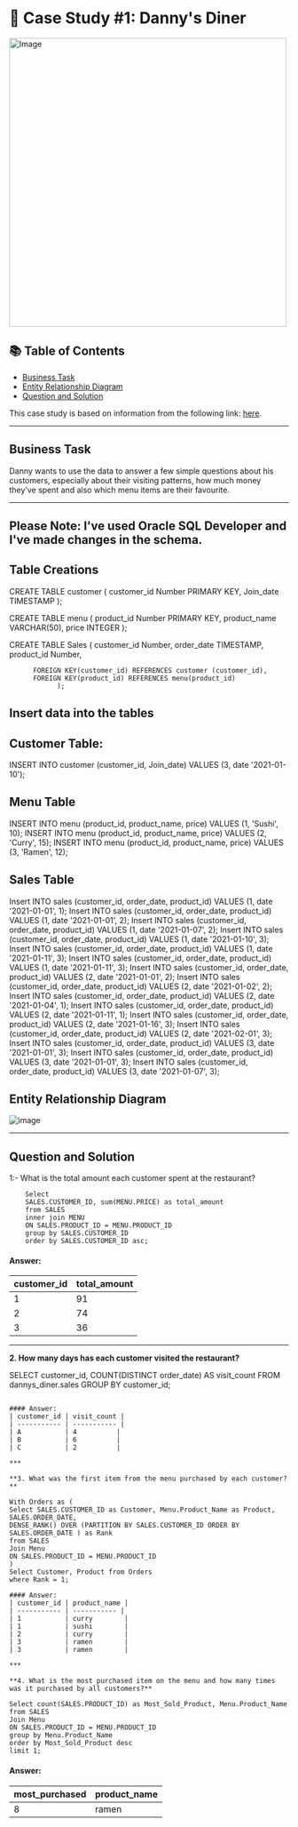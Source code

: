 # :ramen: Case Study #1: Danny's Diner
<img src="https://user-images.githubusercontent.com/81607668/127727503-9d9e7a25-93cb-4f95-8bd0-20b87cb4b459.png" alt="Image" width="500" height="520">

## :books: Table of Contents

- [Business Task](#business-task)
- [Entity Relationship Diagram](#entity-relationship-diagram)
- [Question and Solution](#question-and-solution)

This case study is based on information from the following link: [here](https://8weeksqlchallenge.com/case-study-1/). 

***

## Business Task
Danny wants to use the data to answer a few simple questions about his customers, especially about their visiting patterns, how much money they’ve spent and also which menu items are their favourite. 

***
## Please Note: I've used Oracle SQL Developer and I've made changes in the schema.

## Table Creations

CREATE TABLE 
        customer (
        customer_id Number PRIMARY KEY,
        Join_date TIMESTAMP
                );

CREATE TABLE menu (
          product_id Number PRIMARY KEY,
          product_name VARCHAR(50),
          price INTEGER
                );

CREATE TABLE Sales (
          customer_id Number,
          order_date TIMESTAMP,
          product_id Number,
  
          FOREIGN KEY(customer_id) REFERENCES customer (customer_id),
          FOREIGN KEY(product_id) REFERENCES menu(product_id)
                );

## Insert data into the tables

## Customer Table:

INSERT INTO customer (customer_id, Join_date) VALUES (3, date '2021-01-10');

## Menu Table

INSERT INTO menu (product_id, product_name, price) VALUES (1, 'Sushi', 10);
INSERT INTO menu (product_id, product_name, price) VALUES (2, 'Curry', 15);
INSERT INTO menu (product_id, product_name, price) VALUES (3, 'Ramen', 12);

## Sales Table

Insert INTO sales (customer_id, order_date, product_id) VALUES (1, date '2021-01-01', 1);
Insert INTO sales (customer_id, order_date, product_id) VALUES (1, date '2021-01-01', 2);
Insert INTO sales (customer_id, order_date, product_id) VALUES (1, date '2021-01-07', 2);
Insert INTO sales (customer_id, order_date, product_id) VALUES (1, date '2021-01-10', 3);
Insert INTO sales (customer_id, order_date, product_id) VALUES  (1, date '2021-01-11', 3);
Insert INTO sales (customer_id, order_date, product_id) VALUES  (1, date '2021-01-11', 3);
Insert INTO sales (customer_id, order_date, product_id) VALUES (2, date '2021-01-01', 2);
Insert INTO sales (customer_id, order_date, product_id) VALUES (2, date '2021-01-02', 2);
Insert INTO sales (customer_id, order_date, product_id) VALUES (2, date '2021-01-04', 1);
Insert INTO sales (customer_id, order_date, product_id) VALUES (2, date '2021-01-11', 1);
Insert INTO sales (customer_id, order_date, product_id) VALUES  (2, date '2021-01-16', 3);
Insert INTO sales (customer_id, order_date, product_id) VALUES (2, date '2021-02-01', 3);
Insert INTO sales (customer_id, order_date, product_id) VALUES  (3, date '2021-01-01', 3);
Insert INTO sales (customer_id, order_date, product_id) VALUES (3, date '2021-01-01', 3);
Insert INTO sales (customer_id, order_date, product_id) VALUES (3, date '2021-01-07', 3);

## Entity Relationship Diagram

![image](https://user-images.githubusercontent.com/81607668/127271130-dca9aedd-4ca9-4ed8-b6ec-1e1920dca4a8.png)

***

## Question and Solution 

1:- What is the total amount each customer spent at the restaurant?

        Select 
        SALES.CUSTOMER_ID, sum(MENU.PRICE) as total_amount
        from SALES  
        inner join MENU 
        ON SALES.PRODUCT_ID = MENU.PRODUCT_ID
        group by SALES.CUSTOMER_ID
        order by SALES.CUSTOMER_ID asc; 

#### Answer:
| customer_id | total_amount |
| ----------- | ------------ |
| 1           | 91           |
| 2           | 74           |
| 3           | 36           |


***

**2. How many days has each customer visited the restaurant?**

SELECT 
  customer_id, 
  COUNT(DISTINCT order_date) AS visit_count
  FROM dannys_diner.sales
  GROUP BY customer_id;
````

#### Answer:
| customer_id | visit_count |
| ----------- | ----------- |
| A           | 4          |
| B           | 6          |
| C           | 2          |

***

**3. What was the first item from the menu purchased by each customer? **

With Orders as (
Select SALES.CUSTOMER_ID as Customer, Menu.Product_Name as Product, SALES.ORDER_DATE,
DENSE_RANK() OVER (PARTITION BY SALES.CUSTOMER_ID ORDER BY SALES.ORDER_DATE ) as Rank
from SALES  
Join Menu
ON SALES.PRODUCT_ID = MENU.PRODUCT_ID
)
Select Customer, Product from Orders
where Rank = 1;

#### Answer:
| customer_id | product_name | 
| ----------- | ----------- |
| 1           | curry        | 
| 1           | sushi        | 
| 2           | curry        | 
| 3           | ramen        |
| 3           | ramen        |

***

**4. What is the most purchased item on the menu and how many times was it purchased by all customers?**

Select count(SALES.PRODUCT_ID) as Most_Sold_Product, Menu.Product_Name 
from SALES  
Join Menu
ON SALES.PRODUCT_ID = MENU.PRODUCT_ID
group by Menu.Product_Name
order by Most_Sold_Product desc
limit 1;
````

#### Answer:
| most_purchased | product_name | 
| ----------- | --------------- |
| 8           | ramen           |











